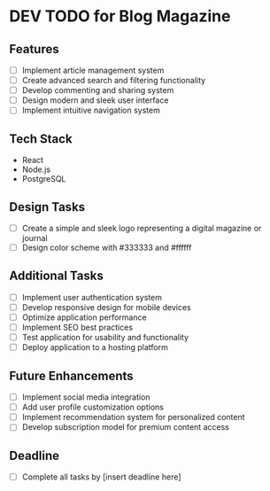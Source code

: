 # DEV TODO for Blog Magazine

## Features
- [ ] Implement article management system
- [ ] Create advanced search and filtering functionality
- [ ] Develop commenting and sharing system
- [ ] Design modern and sleek user interface
- [ ] Implement intuitive navigation system

## Tech Stack
- React
- Node.js
- PostgreSQL

## Design Tasks
- [ ] Create a simple and sleek logo representing a digital magazine or journal
- [ ] Design color scheme with #333333 and #ffffff

## Additional Tasks
- [ ] Implement user authentication system
- [ ] Develop responsive design for mobile devices
- [ ] Optimize application performance
- [ ] Implement SEO best practices
- [ ] Test application for usability and functionality
- [ ] Deploy application to a hosting platform

## Future Enhancements
- [ ] Implement social media integration
- [ ] Add user profile customization options
- [ ] Implement recommendation system for personalized content
- [ ] Develop subscription model for premium content access

## Deadline
- [ ] Complete all tasks by [insert deadline here]